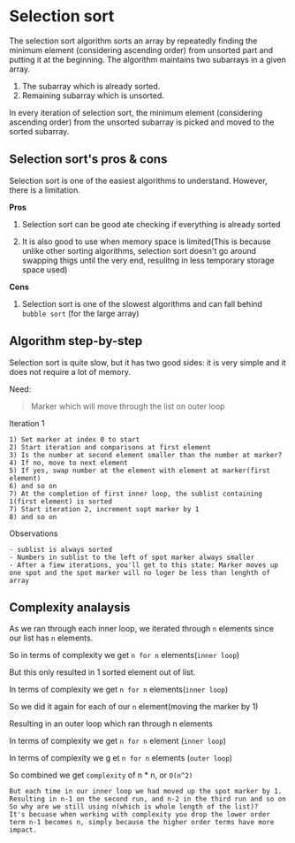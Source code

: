 # Selection sort
The selection sort algorithm sorts an array by repeatedly finding the minimum element (considering ascending order) from unsorted part and putting it at the beginning. The algorithm maintains two subarrays in a given array.

1. The subarray which is already sorted.
2. Remaining subarray which is unsorted.

In every iteration of selection sort, the minimum element (considering ascending order) from the unsorted subarray is picked and moved to the sorted subarray.

## Selection sort's pros & cons
Selection sort is one of the easiest algorithms to understand. However, there is a limitation.

**Pros**

1) Selection sort can be good ate checking if everything is already sorted

2) It is also good to use when memory space is limited(This is because unlike other sorting algorithms, selection sort doesn't go around swapping thigs until the very end, resulitng in less temporary storage space used)

**Cons**

1) Selection sort is one of the slowest algorithms and can fall behind `bubble sort`
(for the large array)

## Algorithm step-by-step
Selection sort is quite slow, but it has two good sides: it is very simple and it does not require a lot of memory.

Need:
 >Marker which will move through the list on outer loop

Iteration 1 
```
1) Set marker at index 0 to start
2) Start iteration and comparisons at first element
3) Is the number at second element smaller than the number at marker?
4) If no, move to next element 
5) If yes, swap number at the element with element at marker(first element)
6) and so on
7) At the completion of first inner loop, the sublist containing 1(first element) is sorted
7) Start iteration 2, increment sopt marker by 1
8) and so on
```

Observations
```
- sublist is always sorted
- Numbers in sublist to the left of spot marker always smaller
- After a fiew iterations, you'll get to this state: Marker moves up one spot and the spot marker will no loger be less than lenghth of array
```

## Complexity analaysis
As we ran through each inner loop, we iterated through `n` elements since our list has `n` elements.

So in terms of complexity we get `n for n` elements(`inner loop`)

But this only resulted in 1 sorted element out of list.

In terms of complexity we get `n for n` elements(`inner loop`)

So we did it again for each of our `n` element(moving the marker by 1)

Resulting in an outer loop which ran through n elements

In terms of complexity we get `n for n` element (`inner loop`)

In terms of complexity we g et `n for n` elements (`outer loop`)

So combined we get `complexity` of n * n, or `O(n^2)`
```
But each time in our inner loop we had moved up the spot marker by 1.
Resulting in n-1 on the second run, and n-2 in the third run and so on
So why are we still using n(which is whole length of the list)?
It's becuase when working with complexity you drop the lower order term n-1 becomes n, simply because the higher order terms have more impact. 
```
